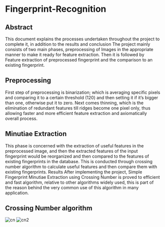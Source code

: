 # Fingerprint-Recognition
## Abstract
This document explains the processes undertaken throughout the project to complete it, in addition to the results and conclusion
 The project mainly consists of two main phases, preprocessing of Images in the appropriate manner to make it ready for feature extraction.
 Then it is followed by Feature extraction of preprocessed fingerprint and the comparison to an existing fingerprint.
 
## Preprocessing
First step of preprocessing is binarization; which is averaging specific pixels and comparing it to a certain threshold (120)
and then setting it if it’s bigger than one, otherwise put it to zero.
Next comes thinning, which is the elimination of redundant features till ridges become one pixel only, 
thus allowing faster and more efficient feature extraction and axiomatically overall process.

## Minutiae Extraction
This phase is concerned with the extraction of useful features in the preprocessed image, and then the extracted features of the input fingerprint would be reorganized and then compared to the features of existing fingerprints in the database. This is conducted through crossing number algorithm to calculate useful features and then compare them with existing fingerprints.
Results
After implementing the project, Simple Fingerprint Minutiae Extraction using Crossing Number is proved to efficient and fast algorithm, relative to other algorithms widely used, this is part of the reason behind the very common use of this algorithm in many application.

## Crossing Number algorithm
![cn](https://user-images.githubusercontent.com/28839121/34172197-e846a55e-e4f9-11e7-93c9-8a373f567673.png)
![cn2](https://user-images.githubusercontent.com/28839121/34172182-ddcb3c7a-e4f9-11e7-938d-27c01383955d.png)

